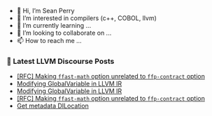 - 👋 Hi, I’m Sean Perry
- 👀 I’m interested in compilers (c++, COBOL, llvm)
- 🌱 I’m currently learning ...
- 💞️ I’m looking to collaborate on ...
- 📫 How to reach me ...

<!---
s66perry/s66perry is a ✨ special ✨ repository because its `README.md` (this file) appears on your GitHub profile.
You can click the Preview link to take a look at your changes.
--->
### 📕 Latest LLVM Discourse Posts

<!-- DISCOURSE-LLVM:START -->
- [[RFC] Making `ffast-math` option unrelated to `ffp-contract` option](https://discourse.llvm.org/t/rfc-making-ffast-math-option-unrelated-to-ffp-contract-option/61912#post_7)
- [Modifying GlobalVariable in LLVM IR](https://discourse.llvm.org/t/modifying-globalvariable-in-llvm-ir/61969#post_3)
- [Modifying GlobalVariable in LLVM IR](https://discourse.llvm.org/t/modifying-globalvariable-in-llvm-ir/61969#post_2)
- [[RFC] Making `ffast-math` option unrelated to `ffp-contract` option](https://discourse.llvm.org/t/rfc-making-ffast-math-option-unrelated-to-ffp-contract-option/61912#post_6)
- [Get metadata DILocation](https://discourse.llvm.org/t/get-metadata-dilocation/61964#post_2)
<!-- DISCOURSE-LLVM:END -->
